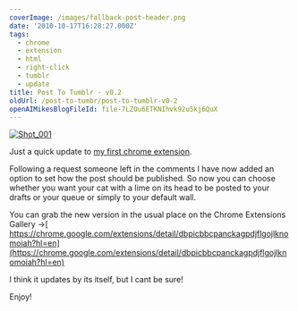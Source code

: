 ```yaml
---
coverImage: /images/fallback-post-header.png
date: '2010-10-17T16:28:27.000Z'
tags:
  - chrome
  - extension
  - html
  - right-click
  - tumblr
  - update
title: Post To Tumblr - v0.2
oldUrl: /post-to-tumbr/post-to-tumblr-v0-2
openAIMikesBlogFileId: file-7LZOu6ETKNIhvk92u5kj6QuX
---
```


[![](/wp-content/uploads/2010/10/Shot_0011.png "Shot_001")](/wp-content/uploads/2010/10/Shot_0011.png)

Just a quick update to [my first chrome extension](/posts/my-first-chrome-extension-post-to-tumblr/).

<!-- more -->

Following a request someone left in the comments I have now added an option to set how the post should be published. So now you can choose whether you want your cat with a lime on its head to be posted to your drafts or your queue or simply to your default wall.

You can grab the new version in the usual place on the Chrome Extensions Gallery ->[ https://chrome.google.com/extensions/detail/dbpicbbcpanckagpdjflgojlknomoiah?hl=en](https://chrome.google.com/extensions/detail/dbpicbbcpanckagpdjflgojlknomoiah?hl=en)

I think it updates by its itself, but I cant be sure!

Enjoy!
